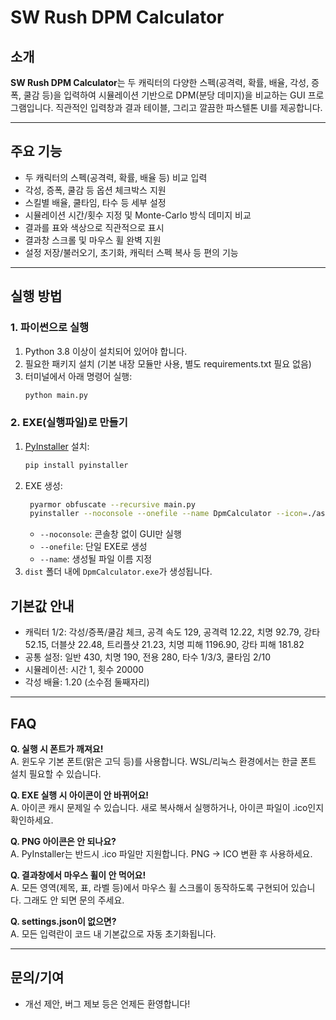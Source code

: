 # SW Rush DPM Calculator

## 소개

**SW Rush DPM Calculator**는 두 캐릭터의 다양한 스펙(공격력, 확률, 배율, 각성, 증폭, 쿨감 등)을 입력하여 시뮬레이션 기반으로 DPM(분당 데미지)을 비교하는 GUI 프로그램입니다. 직관적인 입력창과 결과 테이블, 그리고 깔끔한 파스텔톤 UI를 제공합니다.

---

## 주요 기능
- 두 캐릭터의 스펙(공격력, 확률, 배율 등) 비교 입력
- 각성, 증폭, 쿨감 등 옵션 체크박스 지원
- 스킬별 배율, 쿨타임, 타수 등 세부 설정
- 시뮬레이션 시간/횟수 지정 및 Monte-Carlo 방식 데미지 비교
- 결과를 표와 색상으로 직관적으로 표시
- 결과창 스크롤 및 마우스 휠 완벽 지원
- 설정 저장/불러오기, 초기화, 캐릭터 스펙 복사 등 편의 기능

---

## 실행 방법

### 1. 파이썬으로 실행
1. Python 3.8 이상이 설치되어 있어야 합니다.
2. 필요한 패키지 설치 (기본 내장 모듈만 사용, 별도 requirements.txt 필요 없음)
3. 터미널에서 아래 명령어 실행:
   ```bash
   python main.py
   ```

### 2. EXE(실행파일)로 만들기
1. [PyInstaller](https://pyinstaller.org/) 설치:
   ```bash
   pip install pyinstaller
   ```
2. EXE 생성:
   ```bash
    pyarmor obfuscate --recursive main.py
    pyinstaller --noconsole --onefile --name DpmCalculator --icon=./assets/icon.ico main.py
   ```
   - `--noconsole`: 콘솔창 없이 GUI만 실행
   - `--onefile`: 단일 EXE로 생성
   - `--name`: 생성될 파일 이름 지정
3. `dist` 폴더 내에 `DpmCalculator.exe`가 생성됩니다.


## 기본값 안내
- 캐릭터 1/2: 각성/증폭/쿨감 체크, 공격 속도 129, 공격력 12.22, 치명 92.79, 강타 52.15, 더블샷 22.48, 트리플샷 21.23, 치명 피해 1196.90, 강타 피해 181.82
- 공통 설정: 일반 430, 치명 190, 전용 280, 타수 1/3/3, 쿨타임 2/10
- 시뮬레이션: 시간 1, 횟수 20000
- 각성 배율: 1.20 (소수점 둘째자리)

---

## FAQ

**Q. 실행 시 폰트가 깨져요!**  
A. 윈도우 기본 폰트(맑은 고딕 등)를 사용합니다. WSL/리눅스 환경에서는 한글 폰트 설치 필요할 수 있습니다.

**Q. EXE 실행 시 아이콘이 안 바뀌어요!**  
A. 아이콘 캐시 문제일 수 있습니다. 새로 복사해서 실행하거나, 아이콘 파일이 .ico인지 확인하세요.

**Q. PNG 아이콘은 안 되나요?**  
A. PyInstaller는 반드시 .ico 파일만 지원합니다. PNG → ICO 변환 후 사용하세요.

**Q. 결과창에서 마우스 휠이 안 먹어요!**  
A. 모든 영역(제목, 표, 라벨 등)에서 마우스 휠 스크롤이 동작하도록 구현되어 있습니다. 그래도 안 되면 문의 주세요.

**Q. settings.json이 없으면?**  
A. 모든 입력란이 코드 내 기본값으로 자동 초기화됩니다.

---

## 문의/기여
- 개선 제안, 버그 제보 등은 언제든 환영합니다!